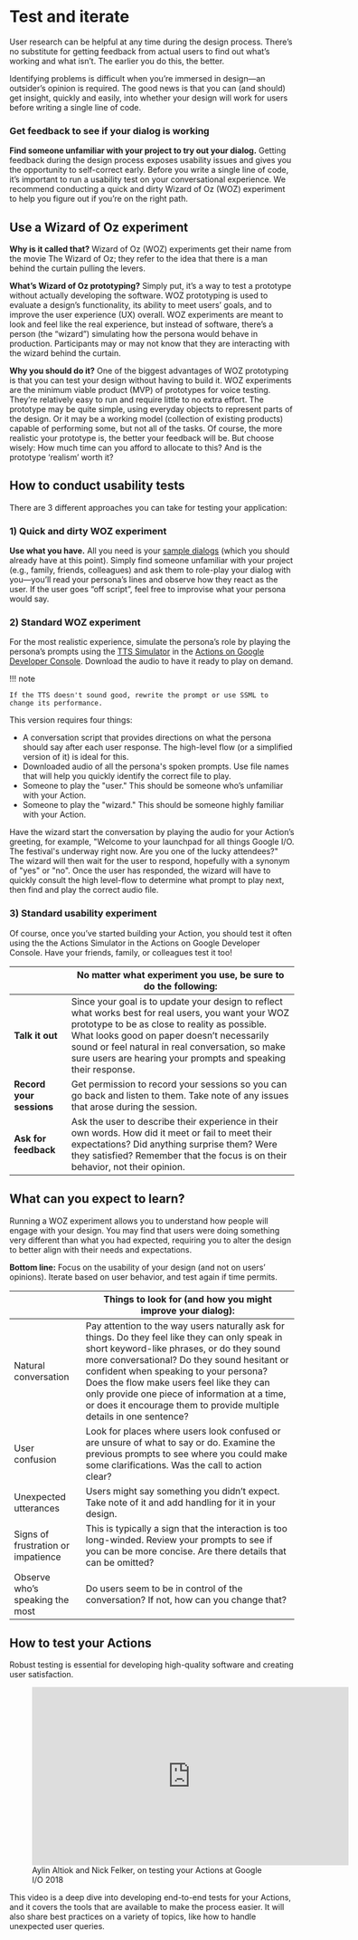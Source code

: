 # Test and iterate

User research can be helpful at any time during the design process. There’s no
substitute for getting feedback from actual users to find out what’s working and
what isn’t. The earlier you do this, the better.

Identifying problems is difficult when you’re immersed in design—an outsider’s
opinion is required. The good news is that you can (and should) get insight,
quickly and easily, into whether your design will work for users before writing
a single line of code.

### Get feedback to see if your dialog is working

**Find someone unfamiliar with your project to try out your dialog.** Getting
feedback during the design process exposes usability issues and gives you the
opportunity to self-correct early. Before you write a single line of code, it’s
important to run a usability test on your conversational experience. We
recommend conducting a quick and dirty Wizard of Oz (WOZ) experiment to help you
figure out if you’re on the right path.

## Use a Wizard of Oz experiment

**Why is it called that?** Wizard of Oz (WOZ) experiments get their name from the
movie The Wizard of Oz; they refer to the idea that there is a man behind the
curtain pulling the levers.

**What’s Wizard of Oz prototyping?** Simply put, it’s a way to test a prototype
without actually developing the software. WOZ prototyping is used to evaluate a
design’s functionality, its ability to meet users’ goals, and to improve the
user experience (UX) overall. WOZ experiments are meant to look and feel like
the real experience, but instead of software, there’s a person (the “wizard”)
simulating how the persona would behave in production. Participants may or may
not know that they are interacting with the wizard behind the curtain.

**Why you should do it?** One of the biggest advantages of WOZ prototyping is
that you can test your design without having to build it. WOZ experiments are
the minimum viable product (MVP) of prototypes for voice testing. They’re
relatively easy to run and require little to no extra effort. The prototype may
be quite simple, using everyday objects to represent parts of the design. Or it
may be a working model (collection of existing products) capable of performing
some, but not all of the tasks. Of course, the more realistic your prototype is,
the better your feedback will be. But choose wisely: How much time can you
afford to allocate to this? And is the prototype ‘realism’ worth it?

## How to conduct usability tests

There are 3 different approaches you can take for testing your application:

### 1) Quick and dirty WOZ experiment

**Use what you have.** All you need is your
[sample dialogs](../conversation-design-process/write-sample-dialogs.md) (which
you should already have at this point). Simply find someone unfamiliar with your
project (e.g., family, friends, colleagues) and ask them to role-play your
dialog with you—you’ll read your persona’s lines and observe how they react as
the user. If the user goes “off script”, feel free to improvise what your
persona would say.

### 2) Standard WOZ experiment

For the most realistic experience, simulate the persona’s role by playing the
persona’s prompts using the
[TTS Simulator](https://developers.google.com/actions/reference/ssml#tts_simulator)
in the
[Actions on Google Developer Console](https://console.actions.google.com/).
Download the audio to have it ready to play on demand.

!!! note

    If the TTS doesn't sound good, rewrite the prompt or use SSML to
    change its performance.

This version requires four things:

- A conversation script that provides directions on what the persona should say
  after each user response. The high-level flow (or a simplified version of it)
  is ideal for this.
- Downloaded audio of all the persona's spoken prompts. Use file names that will
  help you quickly identify the correct file to play.
- Someone to play the "user." This should be someone who’s unfamiliar with your
  Action.
- Someone to play the "wizard." This should be someone highly familiar with your
  Action.

Have the wizard start the conversation by playing the audio for your Action’s
greeting, for example, "Welcome to your launchpad for all things Google I/O. The
festival's underway right now. Are you one of the lucky attendees?" The wizard
will then wait for the user to respond, hopefully with a synonym of "yes" or
"no". Once the user has responded, the wizard will have to quickly consult the
high level-flow to determine what prompt to play next, then find and play the
correct audio file.

### 3) Standard usability experiment

Of course, once you’ve started building your Action, you should test it often
using the the Actions Simulator in the Actions on Google Developer Console. Have
your friends, family, or colleagues test it too!

&nbsp; | No matter what experiment you use, be sure to do the following:
---|---
**Talk it out** | Since your goal is to update your design to reflect what works best for real users, you want your WOZ prototype to be as close to reality as possible. What looks good on paper doesn’t necessarily sound or feel natural in real conversation, so make sure users are hearing your prompts and speaking their response.
**Record your sessions** | Get permission to record your sessions so you can go back and listen to them. Take note of any issues that arose during the session.
**Ask for feedback** | Ask the user to describe their experience in their own words. How did it meet or fail to meet their expectations? Did anything surprise them? Were they satisfied? Remember that the focus is on their behavior, not their opinion.

## What can you expect to learn?

Running a WOZ experiment allows you to understand how people will engage with
your design. You may find that users were doing something very different than
what you had expected, requiring you to alter the design to better align with
their needs and expectations.

**Bottom line:** Focus on the usability of your design (and not on users’
opinions). Iterate based on user behavior, and test again if time permits.

&nbsp; | Things to look for (and how you might improve your dialog):
---|---
Natural conversation | Pay attention to the way users naturally ask for things. Do they feel like they can only speak in short keyword-like phrases, or do they sound more conversational? Do they sound hesitant or confident when speaking to your persona? Does the flow make users feel like they can only provide one piece of information at a time, or does it encourage them to provide multiple details in one sentence?
User confusion | Look for places where users look confused or are unsure of what to say or do. Examine the previous prompts to see where you could make some clarifications. Was the call to action clear?
Unexpected utterances | Users might say something you didn’t expect. Take note of it and add handling for it in your design.
Signs of frustration or impatience | This is typically a sign that the interaction is too long-winded. Review your prompts to see if you can be more concise. Are there details that can be omitted?
Observe who’s speaking the most | Do users seem to be in control of the conversation? If not, how can you change that?

## How to test your Actions

Robust testing is essential for developing high-quality software and creating
user satisfaction.

<figure markdown>
  <iframe width="560" height="315"
src="https://www.youtube.com/embed/eD4x4gj4u2Y?si=4zdn-8XI0FyBS5AN"
title="YouTube video player" frameborder="0" allow="accelerometer; autoplay;
clipboard-write; encrypted-media; gyroscope; picture-in-picture; web-share"
allowfullscreen></iframe>
  <figcaption>
    Aylin Altiok and Nick Felker, on testing your Actions at Google I/O 2018
  </figcaption>
</figure>

This video is a deep dive into developing end-to-end tests for your Actions, and
it covers the tools that are available to make the process easier. It will also
share best practices on a variety of topics, like how to handle unexpected user
queries.

